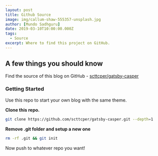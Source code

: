 ```yaml
---
layout: post
title: Github Source
image: img/callum-shaw-555357-unsplash.jpg
author: [Mundo Sadhguru]
date: 2019-03-10T10:00:00.000Z
tags:
  - Source
excerpt: Where to find this project on GitHub.
---
```


## __A few things you should know__
Find the source of this blog on GitHub - [scttcper/gatsby-casper](https://github.com/scttcper/gatsby-casper)

### Getting Started
Use this repo to start your own blog with the same theme.

__Clone this repo.__
```bash
git clone https://github.com/scttcper/gatsby-casper.git --depth=1
```

__Remove .git folder and setup a new one__
```bash
rm -rf .git && git init
```

Now push to whatever repo you want!
